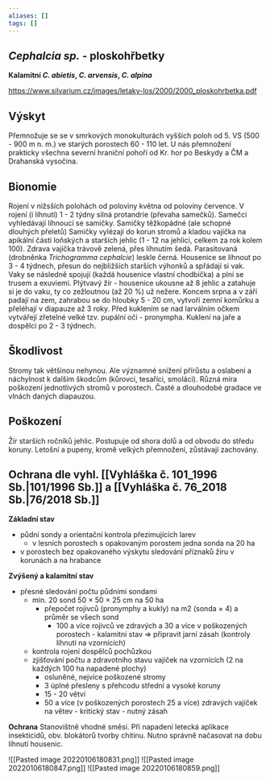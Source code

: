 ```yaml
---
aliases: []
tags: []
---
```

## *Cephalcia sp.* - ploskohřbetky
**Kalamitní *C. abietis*, *C. arvensis*, *C. alpina***

https://www.silvarium.cz/images/letaky-los/2000/2000_ploskohrbetka.pdf

## Výskyt
Přemnožuje se se v smrkových monokulturách vyšších poloh od 5. VS (500 - 900 m n. m.) ve starých porostech 60 - 110 let. 
U nás přemnožení prakticky všechna severní hraniční pohoří od Kr. hor po Beskydy a ČM a Drahanská vysočina.

## Bionomie
Rojení v nižsších polohách od poloviny května od poloviny července. V rojení (i líhnutí) 1 - 2 týdny silná protandrie (převaha samečků). Samečci vyhledávají líhnoucí se samičky. Samičky těžkopádné (ale schopné dlouhých přeletů)
Samičky vylézají do korun stromů a kladou vajíčka na apikální části loňských a starších jehlic (1 - 12 na jehlici, celkem za rok kolem 100). Zdrava vajíčka trávově zelená, přes líhnutím šedá. Parasitovaná (drobněnka *Trichogramma cephalcie*) leskle černá.
Housenice se líhnout po 3 - 4 týdnech, přesun do nejbližších starších výhonků a spřádají si vak. Vaky se následně spojují (každá housenice vlastní chodbička) a plní se trusem a exuviemi. Plýtvavý žír - housenice ukousne až 8 jehlic a zatahuje si je do vaku, ty co zežloutnou (až 20 %) už nežere. Koncem srpna a v září padají na zem, zahrabou se do hloubky 5 - 20 cm, vytvoří zemní komůrku a přeléhají v diapauze až 3 roky. Před kuklením se nad larválním očkem vytvářejí zřetelné velké tzv. pupální oči - pronympha. Kuklení na jaře a dospělci po 2 - 3 týdnech.

## Škodlivost
Stromy tak většinou nehynou. Ale významné snížení přírůstu a oslabení a náchylnost k dalším škodcům (kůrovci, tesaříci, smoláci). Různá míra poškození jednotlivých stromů v porostech.
Časté a dlouhodobé gradace ve vlnách daných diapauzou.

## Poškození
Žír starších ročníků jehlic. Postupuje od shora dolů a od obvodu do středu koruny. Letošní a pupeny, kromě velkých přemnožení, zůstávají zachovány. 

## Ochrana dle vyhl. [[Vyhláška č. 101_1996 Sb.|101/1996 Sb.]] a [[Vyhláška č. 76_2018 Sb.|76/2018 Sb.]]

**Základní stav**
- půdní sondy a orientační kontrola přezimujících larev
	- v lesních porostech s opakovaným porostem jedna sonda na 20 ha
- v porostech bez opakovaného výskytu sledování příznaků žíru v korunách a na hrabance

**Zvýšený a kalamitní stav**
- přesné sledování počtu půdními sondami
	- min. 20 sond 50 × 50 × 25 cm na 50 ha
		- přepočet rojivců (pronymphy a kukly) na m2 (sonda × 4) a průměr se všech sond
			- 100 a více rojivců ve zdravých a 30 a více v poškozených porostech - kalamitní stav => připravit jarní zásah (kontroly líhnutí na vzornících)
	- kontrola rojení dospělců pochůzkou
	- zjišťování počtu a zdravotního stavu vajíček na vzornících (2 na každých 100 ha napadené plochy)
		- osluněné, nejvíce poškozené stromy
		- 3 úplné přesleny s přehcodu střední a vysoké koruny
		- 15 - 20 větví
		- 50 a více (v poškozených porostech 25 a více) zdravých vajíček na větev - kritický stav - nutný zásah


**Ochrana**
Stanovištně vhodné směsi.
Při napadení letecká aplikace insekticidů, obv. blokátorů tvorby chitinu. Nutno správně načasovat na dobu líhnutí housenic.

![[Pasted image 20220106180831.png]] ![[Pasted image 20220106180847.png]] ![[Pasted image 20220106180859.png]]